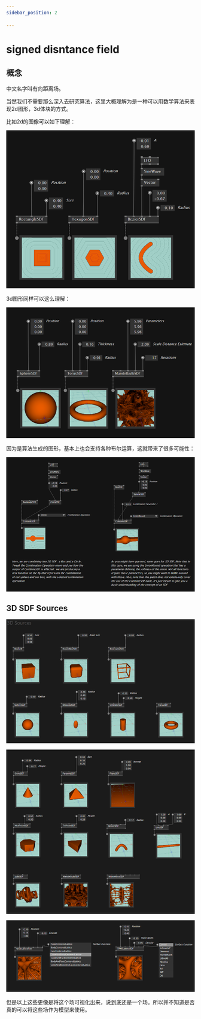 ```yaml
---
sidebar_position: 2

---
```


# signed disntance field

## 概念

中文名字叫有向距离场。

当然我们不需要那么深入去研究算法，这里大概理解为是一种可以用数学算法来表现2d图形，3d体块的方式。

比如2d的图像可以如下理解：

![sdf_2d](./img/sdf_2d.png)

3d图形同样可以这么理解：

![](./img/sdf_3d.png)

因为是算法生成的图形，基本上也会支持各种布尔运算，这就带来了很多可能性：

![](./img/sdf_combination.png)

## 3D SDF Sources

![sdf_3d_1](./img/sdf_3d_1.png)

![sdf_3d_2](./img/sdf_3d_2.png)

![sdf_3d_3](./img/sdf_3d_3.png)

但是以上这些更像是将这个场可视化出来，说到底还是一个场。所以并不知道是否真的可以将这些场作为模型来使用。
